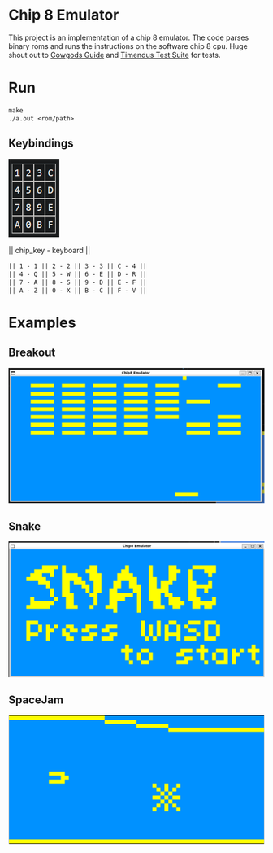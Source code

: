# Chip 8 Emulator
This project is an implementation of a chip 8 emulator. The code parses binary roms and runs the instructions on the software chip 8 cpu.
Huge shout out to [Cowgods Guide](http://devernay.free.fr/hacks/chip8/C8TECH10.HTM) and [Timendus Test Suite](https://github.com/Timendus/chip8-test-suite) for tests.

# Run
```
make
./a.out <rom/path>
```
## Keybindings
![alt text](docs/keyboard.png)

|| chip_key - keyboard ||

```
|| 1 - 1 || 2 - 2 || 3 - 3 || C - 4 ||
|| 4 - Q || 5 - W || 6 - E || D - R ||
|| 7 - A || 8 - S || 9 - D || E - F ||
|| A - Z || 0 - X || B - C || F - V ||
```

# Examples

## Breakout
![alt text](docs/breakout.png)

## Snake
![alt text](docs/snake.png)

## SpaceJam
![alt text](docs/space.png)

